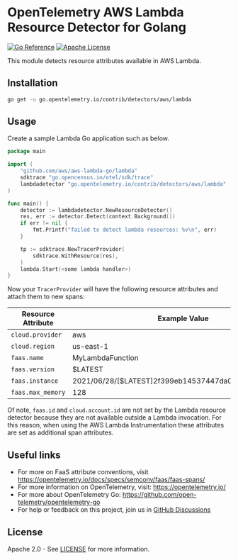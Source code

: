 # OpenTelemetry AWS Lambda Resource Detector for Golang

[![Go Reference][goref-image]][goref-url]
[![Apache License][license-image]][license-url]

This module detects resource attributes available in AWS Lambda.

## Installation

```bash
go get -u go.opentelemetry.io/contrib/detectors/aws/lambda
```

## Usage

Create a sample Lambda Go application such as below.

```go
package main

import (
	"github.com/aws/aws-lambda-go/lambda"
	sdktrace "go.opencensus.io/otel/sdk/trace"
	lambdadetector "go.opentelemetry.io/contrib/detectors/aws/lambda"
)

func main() {
	detector := lambdadetector.NewResourceDetector()
	res, err := detector.Detect(context.Background())
	if err != nil {
		fmt.Printf("failed to detect lambda resources: %v\n", err)
	}

	tp := sdktrace.NewTracerProvider(
		sdktrace.WithResource(res),
	)
	lambda.Start(<some lambda handler>)
}
```

Now your `TracerProvider` will have the following resource attributes and attach them to new spans:

| Resource Attribute | Example Value |
| --- | --- |
| `cloud.provider` | aws
|`cloud.region` | us-east-1
|`faas.name` | MyLambdaFunction
|`faas.version` | $LATEST
|`faas.instance` | 2021/06/28/[$LATEST]2f399eb14537447da05ab2a2e39309de
|`faas.max_memory`| 128

Of note, `faas.id` and `cloud.account.id` are not set by the Lambda resource detector because they are not available outside a Lambda invocation. For this reason, when using the AWS Lambda Instrumentation these attributes are set as additional span attributes.

## Useful links

- For more on FaaS attribute conventions, visit <https://opentelemetry.io/docs/specs/semconv/faas/faas-spans/>
- For more information on OpenTelemetry, visit: <https://opentelemetry.io/>
- For more about OpenTelemetry Go: <https://github.com/open-telemetry/opentelemetry-go>
- For help or feedback on this project, join us in [GitHub Discussions][discussions-url]

## License

Apache 2.0 - See [LICENSE][license-url] for more information.

[license-url]: https://github.com/open-telemetry/opentelemetry-go-contrib/blob/main/LICENSE
[license-image]: https://img.shields.io/badge/license-Apache_2.0-green.svg?style=flat
[goref-image]: https://pkg.go.dev/badge/go.opentelemetry.io/contrib/detectors/aws/lambda.svg
[goref-url]: https://pkg.go.dev/go.opentelemetry.io/contrib/detectors/aws/lambda
[discussions-url]: https://github.com/open-telemetry/opentelemetry-go/discussions
